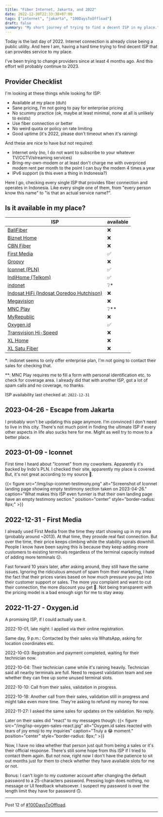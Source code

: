 ```yaml
---
title: "Fiber Internet, Jakarta, and 2022"
date: 2022-12-30T22:33:38+07:00
tags: ["internet", "jakarta", "100DaysToOffload"]
draft: false
summary: "My short journey of trying to find a decent ISP in my place."
---
```


Today is the last day of 2022.
Internet connection is already close being a public utility.
And here I am, having a hard time trying to find decent ISP that can provides service to my place.

I've been trying to change providers since at least 4 months ago.
And this effort will probably continue to 2023.

## Provider Checklist

I'm looking at these things while looking for ISP:

- Available at my place (duh)
- Sane pricing, I'm not going to pay for enterprise pricing
- No scummy practice (ok, maybe at least minimal, none at all is unlikely to exists)
- Use fiber connection or better
- No weird quota or policy on rate limiting
- Good uptime (it's 2022, please don't timeout when it's raining)

And these are nice to have but not required:

- Internet only (no, I do not want to subscribe to your whatever TV/CCTV/streaming services)
- Bring-my-own-modem or at least don't charge me with overpriced modem rent per month to the point I can buy the modem 4 times a year
- IPv6 support (is this even a thing in Indonesia?)

Here I go, checking every single ISP that provides fiber connection and operates in Indonesia.
Like every single one of them, from "every person know this name" to "is that an actual service name?".

## Is it available in my place?

| ISP                                                                 | available |
| ------------------------------------------------------------------- | --------- |
| [BaliFiber](https://www.balifiber.id/home/bf_home)                  | ❌        |
| [Biznet Home](https://biznethome.net/)                              | ❌        |
| [CBN Fiber](https://cbn.id/personal/fiber/cbn-fiber.html)           | ❌        |
| [First Media](https://www.firstmedia.com/)                          | ✅        |
| [Groovy](https://groovy.id/)                                        | ❌        |
| [Iconnet (PLN)](https://iconnet.id/)                                | ✅        |
| [IndiHome (Telkom)](https://indihome.co.id/)                        | ✅        |
| [indonet](https://indonet.co.id/id/internet-broadband/)             | ❔\*      |
| [Indosat HiFi (Indosat Ooredoo Hutchison)](https://hifi.ioh.co.id/) | ❌        |
| [Megavision](https://www.megavision.net.id/)                        | ❌        |
| [MNC Play](https://mncplay.id/en/)                                  | ❔\*\*    |
| [MyRepublic](https://myrepublic.co.id/)                             | ❌        |
| [Oxygen.id](https://home.oxygen.id/)                                | ✅        |
| [Transvision Hi-Speed](https://www.transvision.co.id/hispeed.html)  | ❌        |
| [XL Home](https://www.xlhome.co.id/)                                | ❌        |
| [XL Satu Fiber](https://satu.xl.co.id/)                             | ❌        |

\*: indonet seems to only offer enterprise plan, I'm not going to contact their sales for checking that.

\*\*: MNC Play requires me to fill a form with personal identification etc. to check for coverage area.
I already did that with another ISP, got a lot of spam calls and no coverage, no thanks.

ISP availability last checked at: `2022-12-31`

## 2023-04-26 - Escape from Jakarta

I probably won't be updating this page anymore.
I'm convinced I don't need to live in this city.
There's not much point in finding the ultimate ISP if every other aspects in life also sucks here for me.
Might as well try to move to a better place.

## 2023-01-09 - Iconnet

First time I heard about "Iconnet" from my coworkers. Apparently it's backed by Indo's PLN.
I checked their site, apparently my place is covered.
But, it's not great according to my source 🫠.

{{< figure
src="/img/isp-iconnet-testimony.png"
alt="Screenshot of Iconnet landing page showing empty testimony section taken on 2023-04-26."
caption="What makes this ISP even funnier is that their own landing page have an empty testimony section."
position="center"
style="border-radius: 8px;" >}}

## 2022-12-31 - First Media

I already used First Media from the time they start showing up in my area (probably around ~2013).
At that time, they provide real fast connection.
But over the time, their price keeps climbing while the stability spirals downhill.
People I know have been saying this is because they keep adding more customers to existing terminals
regardless of the terminal capacity instead of adding more terminals 😕.

Fast forward 10 years later, after asking around, they still have the same issues.
Ignoring the ridiculous amount of spam from their marketing,
I hate the fact that their prices varies based on how much pressure you put into their customer support
or sales.
The more you complaint and want to cut their connection, the more discount you get 🤨.
Not being transparent with the pricing model is a bad enough sign for me to stay away.

## 2022-11-27 - Oxygen.id

A promising ISP, if I could actually use it.

2022-10-01, late night: I applied via their online registration.

Same day, 9 p.m.: Contacted by their sales via WhatsApp, asking for location coordinates etc.

2022-10-03: Registration and payment completed, waiting for their technician now.

2022-10-04: Their technician came while it's raining heavily. Technician said all nearby terminals are full. Need to request validation team and see whether they can free up some unused terminal slots.

2022-10-10: Call from their sales, validation in progress.

2022-10-18: Another call from their sales, validation still in progress and might take even more time. They're asking to refund my money for now.

2022-11-27: I asked the same sales for updates on the validation. No reply.

Later on their sales did "react" to my messages though:
{{< figure
src="/img/isp-oxygen-sales-react.jpg"
alt="Oxygen.id sales reacted with tears of joy emoji to my inquiries"
caption="Truly a 😂 moment."
position="center"
style="border-radius: 8px;" >}}

Now, I have no idea whether that person just quit from being a sales or it's their official response.
There's still some hope from this ISP if I tried to contact them again.
But not now, right now I don't have the patience to sit out months just for them to check whether they have available slots for me or not.

Bonus: I can't login to my customer account after changing the default password to a 25-characters password.
Pressing login does nothing, no message or UI feedback whatsoever.
I suspect my password is over the length limit they have for password 🙃.

---

Post 12 of [#100DaysToOffload](https://100daystooffload.com/).

---
